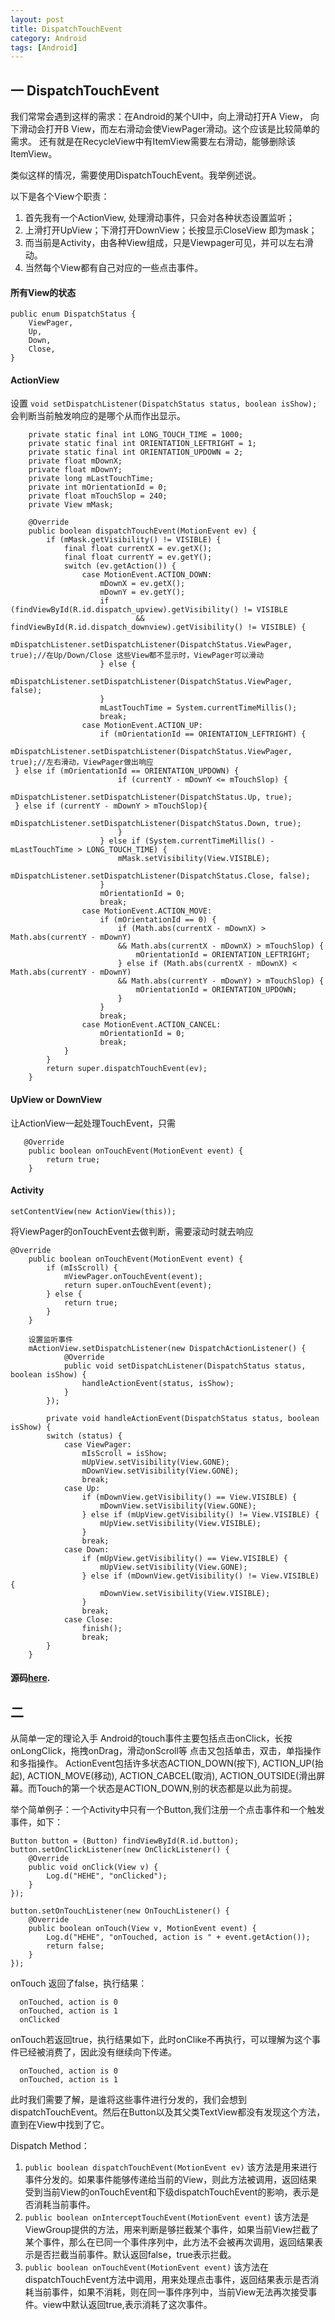 ```yaml
---
layout: post
title: DispatchTouchEvent 
category: Android
tags: [Android]
---
```


## 一  DispatchTouchEvent

我们常常会遇到这样的需求：在Android的某个UI中，向上滑动打开A View， 向下滑动会打开B View，而左右滑动会使ViewPager滑动。这个应该是比较简单的需求。
还有就是在RecycleView中有ItemView需要左右滑动，能够删除该ItemView。

类似这样的情况，需要使用DispatchTouchEvent。我举例述说。

以下是各个View个职责：

1. 首先我有一个ActionView, 处理滑动事件，只会对各种状态设置监听；
2. 上滑打开UpView；下滑打开DownView；长按显示CloseView 即为mask；
3. 而当前是Activity，由各种View组成，只是Viewpager可见，并可以左右滑动。
4. 当然每个View都有自己对应的一些点击事件。

#### 所有View的状态

```
public enum DispatchStatus {
    ViewPager,
    Up,
    Down,
    Close,
}
```
#### ActionView
设置 ` void setDispatchListener(DispatchStatus status, boolean isShow); ` 会判断当前触发响应的是哪个从而作出显示。

```
	private static final int LONG_TOUCH_TIME = 1000;
    private static final int ORIENTATION_LEFTRIGHT = 1;
    private static final int ORIENTATION_UPDOWN = 2;
    private float mDownX;
    private float mDownY;
    private long mLastTouchTime;
    private int mOrientationId = 0;
    private float mTouchSlop = 240;
    private View mMask;

	@Override
    public boolean dispatchTouchEvent(MotionEvent ev) {
        if (mMask.getVisibility() != VISIBLE) {
            final float currentX = ev.getX();
            final float currentY = ev.getY();
            switch (ev.getAction()) {
                case MotionEvent.ACTION_DOWN:
                    mDownX = ev.getX();
                    mDownY = ev.getY();
                    if (findViewById(R.id.dispatch_upview).getVisibility() != VISIBLE
                            && findViewById(R.id.dispatch_downview).getVisibility() != VISIBLE) {
                            mDispatchListener.setDispatchListener(DispatchStatus.ViewPager, true);//在Up/Down/Close 这些View都不显示时，ViewPager可以滑动
                    } else {
   		                    mDispatchListener.setDispatchListener(DispatchStatus.ViewPager, false);
                    }
                    mLastTouchTime = System.currentTimeMillis();
                    break;
                case MotionEvent.ACTION_UP:
                    if (mOrientationId == ORIENTATION_LEFTRIGHT) {
		               mDispatchListener.setDispatchListener(DispatchStatus.ViewPager, true);//左右滑动，ViewPager做出响应
 } else if (mOrientationId == ORIENTATION_UPDOWN) {
                        if (currentY - mDownY <= mTouchSlop) {
 				             mDispatchListener.setDispatchListener(DispatchStatus.Up, true);
 } else if (currentY - mDownY > mTouchSlop){               
 			                 mDispatchListener.setDispatchListener(DispatchStatus.Down, true);
                        }
                    } else if (System.currentTimeMillis() - mLastTouchTime > LONG_TOUCH_TIME) {
                        mMask.setVisibility(View.VISIBLE);
                        mDispatchListener.setDispatchListener(DispatchStatus.Close, false);
                    }
                    mOrientationId = 0;
                    break;
                case MotionEvent.ACTION_MOVE:
                    if (mOrientationId == 0) {
                        if (Math.abs(currentX - mDownX) > Math.abs(currentY - mDownY) 
                        && Math.abs(currentX - mDownX) > mTouchSlop) {
                            mOrientationId = ORIENTATION_LEFTRIGHT;
                        } else if (Math.abs(currentX - mDownX) < Math.abs(currentY - mDownY)
                        && Math.abs(currentY - mDownY) > mTouchSlop) {
                            mOrientationId = ORIENTATION_UPDOWN;
                        }
                    }
                    break;
                case MotionEvent.ACTION_CANCEL:
                    mOrientationId = 0;
                    break;
            }
        }
        return super.dispatchTouchEvent(ev);
    }
```

#### UpView or DownView
让ActionView一起处理TouchEvent，只需

```
   @Override
    public boolean onTouchEvent(MotionEvent event) {
        return true;
    }
```

#### Activity
`setContentView(new ActionView(this)); `

将ViewPager的onTouchEvent去做判断，需要滚动时就去响应

```
@Override
    public boolean onTouchEvent(MotionEvent event) {
        if (mIsScroll) {
            mViewPager.onTouchEvent(event);
            return super.onTouchEvent(event);
        } else {
            return true;
        }
    }
    
    设置监听事件
    mActionView.setDispatchListener(new DispatchActionListener() {
            @Override
            public void setDispatchListener(DispatchStatus status, boolean isShow) {
                handleActionEvent(status, isShow);
            }
        });
        
        private void handleActionEvent(DispatchStatus status, boolean isShow) {
        switch (status) {
            case ViewPager:
                mIsScroll = isShow;
                mUpView.setVisibility(View.GONE);
                mDownView.setVisibility(View.GONE);
                break;
            case Up:
                if (mDownView.getVisibility() == View.VISIBLE) {
                    mDownView.setVisibility(View.GONE);
                } else if (mUpView.getVisibility() != View.VISIBLE) {
                    mUpView.setVisibility(View.VISIBLE);
                }
                break;
            case Down:
                if (mUpView.getVisibility() == View.VISIBLE) {
                    mUpView.setVisibility(View.GONE);
                } else if (mDownView.getVisibility() != View.VISIBLE) {
                    mDownView.setVisibility(View.VISIBLE);
                }
                break;
            case Close:
                finish();
                break;
        }
    }
```


#### 源码[here](http://blog.csdn.net/skyflying2012/article/details/23742683).

## 二

从简单一定的理论入手
Android的touch事件主要包括点击onClick，长按onLongClick，拖拽onDrag，滑动onScroll等
点击又包括单击，双击，单指操作和多指操作。
ActionEvent包括许多状态ACTION_DOWN(按下), ACTION_UP(抬起), ACTION_MOVE(移动), ACTION_CABCEL(取消), ACTION_OUTSIDE(滑出屏幕。而Touch的第一个状态是ACTION_DOWN,别的状态都是以此为前提。

举个简单例子：一个Activity中只有一个Button,我们注册一个点击事件和一个触发事件，如下：

```
Button button = (Button) findViewById(R.id.button);
button.setOnClickListener(new OnClickListener() {  
    @Override  
    public void onClick(View v) {  
        Log.d("HEHE", "onClicked");  
    }  
}); 

button.setOnTouchListener(new OnTouchListener() {  
    @Override  
    public boolean onTouch(View v, MotionEvent event) {  
        Log.d("HEHE", "onTouched, action is " + event.getAction());  
        return false;  
    }  
});

```
onTouch 返回了false，执行结果：

```
  onTouched, action is 0
  onTouched, action is 1
  onClicked
```
onTouch若返回true，执行结果如下，此时onClike不再执行，可以理解为这个事件已经被消费了，因此没有继续向下传递。

```
  onTouched, action is 0
  onTouched, action is 1
```
此时我们需要了解，是谁将这些事件进行分发的，我们会想到dispatchTouchEvent。然后在Button以及其父类TextView都没有发现这个方法，直到在View中找到了它。

Dispatch Method：

1. `public boolean dispatchTouchEvent(MotionEvent ev)` 该方法是用来进行事件分发的。如果事件能够传递给当前的View，则此方法被调用，返回结果受到当前View的onTouchEvent和下级dispatchTouchEvent的影响，表示是否消耗当前事件。
2. 	`public boolean onInterceptTouchEvent(MotionEvent event)` 该方法是ViewGroup提供的方法，用来判断是够拦截某个事件，如果当前View拦截了某个事件，那么在已同一个事件序列中，此方法不会被再次调用，返回结果表示是否拦截当前事件。默认返回false，true表示拦截。
3. `public boolean onTouchEvent(MotionEvent event)` 该方法在dispatchTouchEvent方法中调用，用来处理点击事件，返回结果表示是否消耗当前事件，如果不消耗，则在同一事件序列中，当前View无法再次接受事件。view中默认返回true,表示消耗了这次事件。


